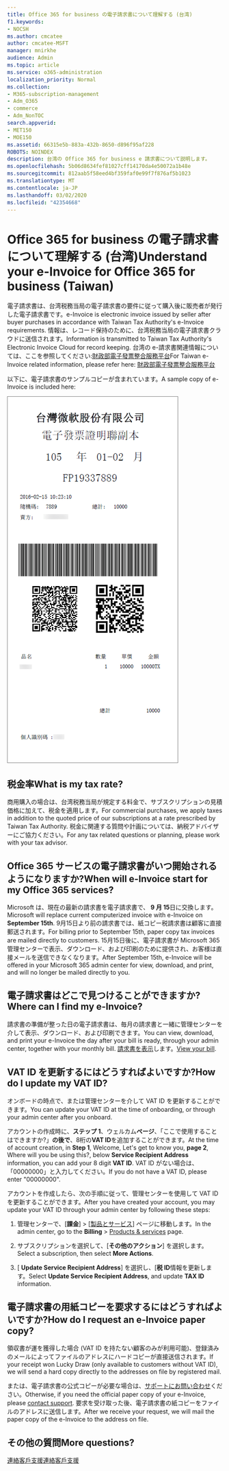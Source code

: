 ```yaml
---
title: Office 365 for business の電子請求書について理解する (台湾)
f1.keywords:
- NOCSH
ms.author: cmcatee
author: cmcatee-MSFT
manager: mnirkhe
audience: Admin
ms.topic: article
ms.service: o365-administration
localization_priority: Normal
ms.collection:
- M365-subscription-management
- Adm_O365
- commerce
- Adm_NonTOC
search.appverid:
- MET150
- MOE150
ms.assetid: 66315e5b-883a-432b-8650-d896f95af228
ROBOTS: NOINDEX
description: 台湾の Office 365 for business e 請求書について説明します。
ms.openlocfilehash: 5b06d8634fef81027cff14170da4e50072a1b48e
ms.sourcegitcommit: 812aab5f58eed4bf359faf0e99f7f876af5b1023
ms.translationtype: MT
ms.contentlocale: ja-JP
ms.lasthandoff: 03/02/2020
ms.locfileid: "42354668"
---
```

# <a name="understand-your-e-invoice-for-office-365-for-business-taiwan"></a><span data-ttu-id="69896-103">Office 365 for business の電子請求書について理解する (台湾)</span><span class="sxs-lookup"><span data-stu-id="69896-103">Understand your e-Invoice for Office 365 for business (Taiwan)</span></span>

<span data-ttu-id="69896-104">電子請求書は、台湾税務当局の電子請求書の要件に従って購入後に販売者が発行した電子請求書です。</span><span class="sxs-lookup"><span data-stu-id="69896-104">e-Invoice is electronic invoice issued by seller after buyer purchases in accordance with Taiwan Tax Authority's e-Invoice requirements.</span></span> <span data-ttu-id="69896-105">情報は、レコード保持のために、台湾税務当局の電子請求書クラウドに送信されます。</span><span class="sxs-lookup"><span data-stu-id="69896-105">Information is transmitted to Taiwan Tax Authority's Electronic Invoice Cloud for record keeping.</span></span> <span data-ttu-id="69896-106">台湾の e-請求書関連情報については、ここを参照してください:<a href="https://www.einvoice.nat.gov.tw/" target="_blank">財政部電子發票整合服務平台</a></span><span class="sxs-lookup"><span data-stu-id="69896-106">For Taiwan e-Invoice related information, please refer here: <a href="https://www.einvoice.nat.gov.tw/" target="_blank">財政部電子發票整合服務平台</a></span></span>
  
<span data-ttu-id="69896-107">以下に、電子請求書のサンプルコピーが含まれています。</span><span class="sxs-lookup"><span data-stu-id="69896-107">A sample copy of e-Invoice is included here:</span></span>
  
![台湾の電子請求書。](../../media/01a275ad-54a9-4b76-ac03-4b288508b161.png)
  
## <a name="what-is-my-tax-rate"></a><span data-ttu-id="69896-109">税金率</span><span class="sxs-lookup"><span data-stu-id="69896-109">What is my tax rate?</span></span>

<span data-ttu-id="69896-110">商用購入の場合は、台湾税務当局が規定する料金で、サブスクリプションの見積価格に加えて、税金を適用します。</span><span class="sxs-lookup"><span data-stu-id="69896-110">For commercial purchases, we apply taxes in addition to the quoted price of our subscriptions at a rate prescribed by Taiwan Tax Authority.</span></span> <span data-ttu-id="69896-111">税金に関連する質問や計画については、納税アドバイザーにご協力ください。</span><span class="sxs-lookup"><span data-stu-id="69896-111">For any tax related questions or planning, please work with your tax advisor.</span></span>
  
## <a name="when-will-e-invoice-start-for-my-office-365-services"></a><span data-ttu-id="69896-112">Office 365 サービスの電子請求書がいつ開始されるようになりますか?</span><span class="sxs-lookup"><span data-stu-id="69896-112">When will e-Invoice start for my Office 365 services?</span></span>

<span data-ttu-id="69896-113">Microsoft は、現在の最新の請求書を電子請求書で、 **9 月 15**日に交換します。</span><span class="sxs-lookup"><span data-stu-id="69896-113">Microsoft will replace current computerized invoice with e-Invoice on **September 15th**.</span></span> <span data-ttu-id="69896-114">9月15日より前の請求書では、紙コピー税請求書は顧客に直接郵送されます。</span><span class="sxs-lookup"><span data-stu-id="69896-114">For billing prior to September 15th, paper copy tax invoices are mailed directly to customers.</span></span> <span data-ttu-id="69896-115">15月15日後に、電子請求書が Microsoft 365 管理センターで表示、ダウンロード、および印刷のために提供され、お客様は直接メールを送信できなくなります。</span><span class="sxs-lookup"><span data-stu-id="69896-115">After September 15th, e-Invoice will be offered in your Microsoft 365 admin center for view, download, and print, and will no longer be mailed directly to you.</span></span> 
  
## <a name="where-can-i-find-my-e-invoice"></a><span data-ttu-id="69896-116">電子請求書はどこで見つけることができますか?</span><span class="sxs-lookup"><span data-stu-id="69896-116">Where can I find my e-Invoice?</span></span>

<span data-ttu-id="69896-117">請求書の準備が整った日の電子請求書は、毎月の請求書と一緒に管理センターを介して表示、ダウンロード、および印刷できます。</span><span class="sxs-lookup"><span data-stu-id="69896-117">You can view, download, and print your e-Invoice the day after your bill is ready, through your admin center, together with your monthly bill.</span></span> <span data-ttu-id="69896-118">[請求書を表示](view-your-bill-or-invoice.md)します。</span><span class="sxs-lookup"><span data-stu-id="69896-118">[View your bill](view-your-bill-or-invoice.md).</span></span>
  
## <a name="how-do-i-update-my-vat-id"></a><span data-ttu-id="69896-119">VAT ID を更新するにはどうすればよいですか?</span><span class="sxs-lookup"><span data-stu-id="69896-119">How do I update my VAT ID?</span></span>

<span data-ttu-id="69896-120">オンボードの時点で、または管理センターを介して VAT ID を更新することができます。</span><span class="sxs-lookup"><span data-stu-id="69896-120">You can update your VAT ID at the time of onboarding, or through your admin center after you onboard.</span></span>
  
<span data-ttu-id="69896-121">アカウントの作成時に、**ステップ 1**、ウェルカム**ページ**、「ここで使用することはできますか?」**の後で**、8桁の**VAT ID**を追加することができます。</span><span class="sxs-lookup"><span data-stu-id="69896-121">At the time of account creation, in **Step 1**, Welcome, Let's get to know you, **page 2**, Where will you be using this?, below **Service Recipient Address** information, you can add your 8 digit **VAT ID**.</span></span> <span data-ttu-id="69896-122">VAT ID がない場合は、「00000000」と入力してください。</span><span class="sxs-lookup"><span data-stu-id="69896-122">If you do not have a VAT ID, please enter "00000000".</span></span>
  
<span data-ttu-id="69896-123">アカウントを作成したら、次の手順に従って、管理センターを使用して VAT ID を更新することができます。</span><span class="sxs-lookup"><span data-stu-id="69896-123">After you have created your account, you may update your VAT ID through your admin center by following these steps:</span></span>
  
1. <span data-ttu-id="69896-124">管理センターで、[**課金**] \> [<a href="https://go.microsoft.com/fwlink/p/?linkid=842054" target="_blank">製品とサービス</a>] ページに移動します。</span><span class="sxs-lookup"><span data-stu-id="69896-124">In the admin center, go to the **Billing** \> <a href="https://go.microsoft.com/fwlink/p/?linkid=842054" target="_blank">Products & services</a> page.</span></span>
    
2. <span data-ttu-id="69896-125">サブスクリプションを選択して、[**その他のアクション**] を選択します。</span><span class="sxs-lookup"><span data-stu-id="69896-125">Select a subscription, then select **More Actions**.</span></span>
    
3. <span data-ttu-id="69896-126">[ **Update Service Recipient Address**] を選択し、[**税 ID**情報を更新します。</span><span class="sxs-lookup"><span data-stu-id="69896-126">Select **Update Service Recipient Address**, and update **TAX ID** information.</span></span> 
    
## <a name="how-do-i-request-an-e-invoice-paper-copy"></a><span data-ttu-id="69896-127">電子請求書の用紙コピーを要求するにはどうすればよいですか?</span><span class="sxs-lookup"><span data-stu-id="69896-127">How do I request an e-Invoice paper copy?</span></span>

<span data-ttu-id="69896-128">領収書が運を獲得した場合 (VAT ID を持たない顧客のみが利用可能)、登録済みのメールによってファイルのアドレスにハードコピーが直接送信されます。</span><span class="sxs-lookup"><span data-stu-id="69896-128">If your receipt won Lucky Draw (only available to customers without VAT ID), we will send a hard copy directly to the addresses on file by registered mail.</span></span>
  
<span data-ttu-id="69896-129">または、電子請求書の公式コピーが必要な場合は、[サポートにお問い合わせ](../../admin/contact-support-for-business-products.md)ください。</span><span class="sxs-lookup"><span data-stu-id="69896-129">Otherwise, if you need the official paper copy of your e-Invoice, please [contact support](../../admin/contact-support-for-business-products.md).</span></span> <span data-ttu-id="69896-130">要求を受け取った後、電子請求書の紙コピーをファイルのアドレスに送信します。</span><span class="sxs-lookup"><span data-stu-id="69896-130">After we receive your request, we will mail the paper copy of the e-Invoice to the address on file.</span></span>
  
## <a name="more-questions"></a><span data-ttu-id="69896-131">その他の質問</span><span class="sxs-lookup"><span data-stu-id="69896-131">More questions?</span></span>

[<span data-ttu-id="69896-132">連絡客戶支援</span><span class="sxs-lookup"><span data-stu-id="69896-132">連絡客戶支援</span></span>](../../admin/contact-support-for-business-products.md)